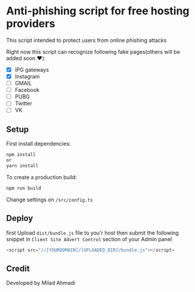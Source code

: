 # Anti-phishing script for free hosting providers
This script intended to protect users from online phishing attacks

Right now this script can recognize following fake pages(others will be added soon ❤️):
- [x] IPG gateways
- [x] Instagram
- [ ] GMAIL
- [ ] Facebook
- [ ] PUBG
- [ ] Twitter
- [ ] VK

## Setup
First install dependencies:

```sh
npm install
or
yarn install
```

To create a production build:

```sh
npm run build
```

Change settings on `/src/config.ts`

## Deploy
first Upload `dist/bundle.js` file to you'r host
then submit the following snippet in `Client Site Advert Control` section of your Admin panel 

```js
<script src="//[YOURDOMAIN]/[UPLOADED_DIR]/bundle.js"></script> 
```

## Credit
Developed by Milad Ahmadi
